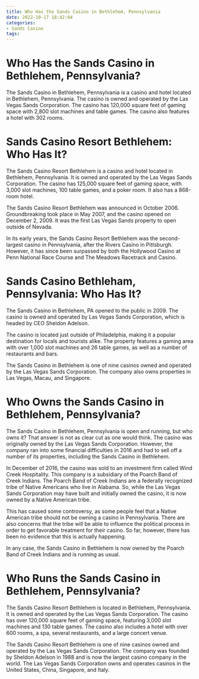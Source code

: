 ```yaml
---
title: Who Has the Sands Casino in Bethlehem, Pennsylvania
date: 2022-10-17 18:42:04
categories:
- Sands Casino
tags:
---
```



#  Who Has the Sands Casino in Bethlehem, Pennsylvania?

The Sands Casino in Bethlehem, Pennsylvania is a casino and hotel located in Bethlehem, Pennsylvania. The casino is owned and operated by the Las Vegas Sands Corporation. The casino has 120,000 square feet of gaming space with 2,800 slot machines and table games. The casino also features a hotel with 302 rooms.

#  Sands Casino Resort Bethlehem: Who Has It?

The Sands Casino Resort Bethlehem is a casino and hotel located in Bethlehem, Pennsylvania. It is owned and operated by the Las Vegas Sands Corporation. The casino has 125,000 square feet of gaming space, with 3,000 slot machines, 100 table games, and a poker room. It also has a 868-room hotel.

The Sands Casino Resort Bethlehem was announced in October 2006. Groundbreaking took place in May 2007, and the casino opened on December 2, 2009. It was the first Las Vegas Sands property to open outside of Nevada.

In its early years, the Sands Casino Resort Bethlehem was the second-largest casino in Pennsylvania, after the Rivers Casino in Pittsburgh. However, it has since been surpassed by both the Hollywood Casino at Penn National Race Course and The Meadows Racetrack and Casino.

#  Sands Casino Bethleham, Pennsylvania: Who Has It?

The Sands Casino in Bethlehem, PA opened to the public in 2009. The casino is owned and operated by Las Vegas Sands Corporation, which is headed by CEO Sheldon Adelson.

The casino is located just outside of Philadelphia, making it a popular destination for locals and tourists alike. The property features a gaming area with over 1,000 slot machines and 26 table games, as well as a number of restaurants and bars.

The Sands Casino in Bethlehem is one of nine casinos owned and operated by the Las Vegas Sands Corporation. The company also owns properties in Las Vegas, Macau, and Singapore.

#  Who Owns the Sands Casino in Bethlehem, Pennsylvania?

The Sands Casino in Bethlehem, Pennsylvania is open and running, but who owns it? That answer is not as clear cut as one would think. The casino was originally owned by the Las Vegas Sands Corporation. However, the company ran into some financial difficulties in 2016 and had to sell off a number of its properties, including the Sands Casino in Bethlehem.

In December of 2016, the casino was sold to an investment firm called Wind Creek Hospitality. This company is a subsidiary of the Poarch Band of Creek Indians. The Poarch Band of Creek Indians are a federally recognized tribe of Native Americans who live in Alabama. So, while the Las Vegas Sands Corporation may have built and initially owned the casino, it is now owned by a Native American tribe.

This has caused some controversy, as some people feel that a Native American tribe should not be owning a casino in Pennsylvania. There are also concerns that the tribe will be able to influence the political process in order to get favorable treatment for their casino. So far, however, there has been no evidence that this is actually happening.

In any case, the Sands Casino in Bethlehem is now owned by the Poarch Band of Creek Indians and is running as usual.

#  Who Runs the Sands Casino in Bethlehem, Pennsylvania?

The Sands Casino Resort Bethlehem is located in Bethlehem, Pennsylvania. It is owned and operated by the Las Vegas Sands Corporation. The casino has over 120,000 square feet of gaming space, featuring 3,000 slot machines and 130 table games. The casino also includes a hotel with over 600 rooms, a spa, several restaurants, and a large concert venue.

The Sands Casino Resort Bethlehem is one of nine casinos owned and operated by the Las Vegas Sands Corporation. The company was founded by Sheldon Adelson in 1988 and is now the largest casino company in the world. The Las Vegas Sands Corporation owns and operates casinos in the United States, China, Singapore, and Italy.